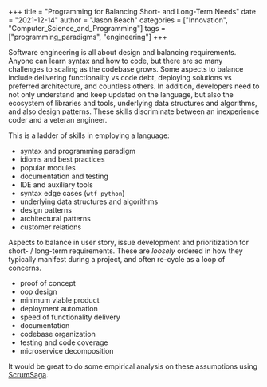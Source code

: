 
+++
title = "Programming for Balancing Short- and Long-Term Needs"
date = "2021-12-14"
author = "Jason Beach"
categories = ["Innovation", "Computer_Science_and_Programming"]
tags = ["programming_paradigms", "engineering"]
+++


Software engineering is all about design and balancing requirements.  Anyone can learn syntax and how to code, but there are so many challenges to scaling as the codebase grows.  Some aspects to balance include delivering functionality vs code debt, deploying solutions vs preferred architecture, and countless others.  In addition, developers need to not only understand and keep updated on the language, but also the ecosystem of libraries and tools, underlying data structures and algorithms, and also design patterns.  These skills discriminate between an inexperience coder and a veteran engineer.

This is a ladder of skills in employing a language:

* syntax and programming paradigm
* idioms and best practices
* popular modules
* documentation and testing
* IDE and auxiliary tools
* syntax edge cases (`wtf python`)
* underlying data structures and algorithms
* design patterns
* architectural patterns
* customer relations

Aspects to balance in user story, issue development and prioritization for short- / long-term requirements.  These are _loosely_ ordered in how they typically manifest during a project, and often re-cycle as a loop of concerns.

* proof of concept
* oop design
* minimum viable product
* deployment automation
* speed of functionality delivery
* documentation
* codebase organization
* testing and code coverage
* microservice decomposition

It would be great to do some empirical analysis on these assumptions using [ScrumSaga](www.scrumsaga.com).
